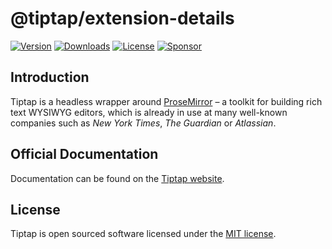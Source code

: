 # @tiptap/extension-details
[![Version](https://img.shields.io/npm/v/@tiptap/extension-details.svg?label=version)](https://www.npmjs.com/package/@tiptap/extension-details)
[![Downloads](https://img.shields.io/npm/dm/@tiptap/extension-details.svg)](https://npmcharts.com/compare/tiptap?minimal=true)
[![License](https://img.shields.io/npm/l/@tiptap/extension-details.svg)](https://www.npmjs.com/package/@tiptap/extension-details)
[![Sponsor](https://img.shields.io/static/v1?label=Sponsor&message=%E2%9D%A4&logo=GitHub)](https://github.com/sponsors/ueberdosis)

## Introduction
Tiptap is a headless wrapper around [ProseMirror](https://ProseMirror.net) – a toolkit for building rich text WYSIWYG editors, which is already in use at many well-known companies such as *New York Times*, *The Guardian* or *Atlassian*.

## Official Documentation
Documentation can be found on the [Tiptap website](https://tiptap.dev).

## License
Tiptap is open sourced software licensed under the [MIT license](https://github.com/ueberdosis/tiptap/blob/main/LICENSE.md).
